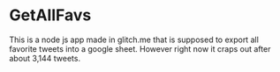 # GetAllFavs
This is a node js app made in glitch.me that is supposed to export all favorite tweets into a google sheet.
However right now it craps out after about 3,144 tweets.
